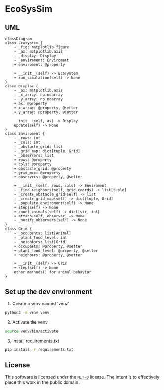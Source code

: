 # EcoSysSim

## UML
```mermaid
classDiagram
class Ecosystem {
    - _fig: matplotlib.figure
    - _ax: matplotlib.axis
    - _display: Display
    - _enviroment: Enviroment
    + enviroment: @property

    + __init__(self) -> Ecosystem
    + run_simulation(self) -> None
}
class Display {
    - _ax: matplotlib.axis
    - _x_array: np.ndarray
    - _y_array: np.ndarray
    + ax: @property
    + x_array: @property, @setter
    + y_array: @property, @setter

    __init__(self, ax) -> Display
    update(self) -> None
}
class Enviroment {
    - _rows: int
    - _cols: int
    - _obstacle_grid: list
    - _grid_map: dict[tuple, Grid]
    - _observers: list
    + rows: @property
    + cols: @property
    + obstacle_grid: @property
    + grid_map: @property
    + observers: @property, @setter

    + __init__(self, rows, cols) -> Enviroment
    - _find_neighbors(self, grid_coords) -> list[tuple]
    - _create_obstacle_grid(self) -> list
    - _create_grid_map(self) -> dict[tuple, Grid]
    - _populate_enviroment(self) -> None
    + step(self) -> None
    + count_animals(self) -> dict[str, int]
    + attach(self, observer) -> None
    - _notify_observers(self) -> None
}
class Grid {
    - _occupants: list[Animal]
    - _plant_food_level: int
    - _neighbors: list[Grid]
    + occupants: @property, @setter
    + plant_food_level: @property, @setter
    + neighbors: @property, @setter

    + __init__(self) -> Grid
    + step(self) -> None
    other methods() for animal behavior
}

```

## Set up the dev environment
1. Create a venv named 'venv'
```bash
python3 -m venv venv
```
2. Activate the venv
```bash
source venv/bin/activate
```
3. Install requirements.txt
```bash
pip install -r requirements.txt
```

## License
This software is licensed under the [`MIT-0`](https://github.com/aws/mit-0) license. The intent is to effectively place this work in the public domain.